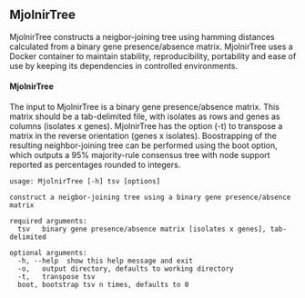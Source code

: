## MjolnirTree

MjolnirTree constructs a neigbor-joining tree using hamming distances calculated from a binary gene presence/absence matrix. MjolnirTree uses a Docker container to maintain stability, reproducibility, portability and ease of use by keeping its dependencies in controlled environments.

#### MjolnirTree

The input to MjolnirTree is a binary gene presence/absence matrix. This matrix should be a tab-delimited file, with isolates as rows and genes as columns (isolates x genes). MjolnirTree has the option (-t) to transpose a matrix in the reverse orientation (genes x isolates). Boostrapping of the resulting neighbor-joining tree can be performed using the boot option, which outputs a 95% majority-rule consensus tree with node support reported as percentages rounded to integers.

```
usage: MjolnirTree [-h] tsv [options]

construct a neigbor-joining tree using a binary gene presence/absence matrix

required arguments:
  tsv   binary gene presence/absence matrix [isolates x genes], tab-delimited

optional arguments:
  -h, --help  show this help message and exit
  -o,   output directory, defaults to working directory
  -t,   transpose tsv
  boot, bootstrap tsv n times, defaults to 0
```
